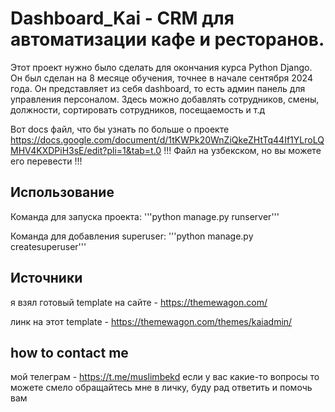 # Dashboard_Kai - CRM для автоматизации кафе и ресторанов.
Этот проект нужно было сделать для окончания курса Python Django. Он был сделан на 8 месяце обучения, точнее в начале сентября 2024 года. Он представляет из себя dashboard, то есть админ панель для управления персоналом. Здесь можно добавлять сотрудников, смены, должности, сортировать сотрудников, посещаемость и т.д

Вот docs файл, что бы узнать по больше о проекте https://docs.google.com/document/d/1tKWPk20WnZiQkeZHtTq44If1YLroLQMHV4KXDPiH3sE/edit?pli=1&tab=t.0
!!! Файл на узбекском, но вы можете его перевести !!!

## Использование
Команда для запуска проекта:
'''python manage.py runserver'''

Команда для добавления superuser:
'''python manage.py createsuperuser'''

## Источники
я взял готовый template на сайте - https://themewagon.com/

линк на этот template - https://themewagon.com/themes/kaiadmin/

## how to contact me
мой телеграм - https://t.me/muslimbekd
если у вас какие-то вопросы то можете смело обращайтесь мне в личку, буду рад ответить и помочь вам